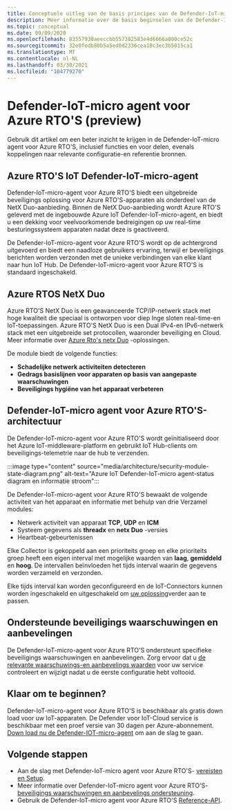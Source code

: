 ```yaml
---
title: Conceptuele uitleg van de basis principes van de Defender-IoT-micro agent voor Azure RTO'S
description: Meer informatie over de basis beginselen van de Defender-IoT-micro-agent voor Azure RTO'S-concepten en-werk stroom.
ms.topic: conceptual
ms.date: 09/09/2020
ms.openlocfilehash: 83557930aeeccbb557382583e4d6666a000ce52c
ms.sourcegitcommit: 32e0fedb80b5a5ed0d2336cea18c3ec3b5015ca1
ms.translationtype: MT
ms.contentlocale: nl-NL
ms.lasthandoff: 03/30/2021
ms.locfileid: "104779270"
---
```

# <a name="defender-iot-micro-agent-for-azure-rtos-preview"></a>Defender-IoT-micro agent voor Azure RTO'S (preview)

Gebruik dit artikel om een beter inzicht te krijgen in de Defender-IoT-micro agent voor Azure RTO'S, inclusief functies en voor delen, evenals koppelingen naar relevante configuratie-en referentie bronnen. 

## <a name="azure-rtos-iot-defender-iot-micro-agent"></a>Azure RTO'S IoT Defender-IoT-micro-agent

Defender-IoT-micro-agent voor Azure RTO'S biedt een uitgebreide beveiligings oplossing voor Azure RTO'S-apparaten als onderdeel van de NetX Duo-aanbieding. Binnen de NetX Duo-aanbieding wordt Azure RTO'S geleverd met de ingebouwde Azure IoT Defender-IoT-micro-agent, en biedt u een dekking voor veelvoorkomende bedreigingen op uw real-time besturingssysteem apparaten nadat deze is geactiveerd. 

De Defender-IoT-micro-agent voor Azure RTO'S wordt op de achtergrond uitgevoerd en biedt een naadloze gebruikers ervaring, terwijl er beveiligings berichten worden verzonden met de unieke verbindingen van elke klant naar hun IoT Hub. De Defender-IoT-micro-agent voor Azure RTO'S is standaard ingeschakeld.  

## <a name="azure-rtos-netx-duo"></a>Azure RTOS NetX Duo

Azure RTO'S NetX Duo is een geavanceerde TCP/IP-netwerk stack met hoge kwaliteit die speciaal is ontworpen voor diep Inge sloten real-time-en IoT-toepassingen. Azure RTO'S NetX Duo is een Dual IPv4-en IPv6-netwerk stack met een uitgebreide set protocollen, waaronder beveiliging en Cloud. Meer informatie over [Azure Rto's netx Duo](/azure/rtos/netx-duo/) -oplossingen.

De module biedt de volgende functies:

- **Schadelijke netwerk activiteiten detecteren**
- **Gedrags basislijnen voor apparaten op basis van aangepaste waarschuwingen**
- **Beveiligings hygiëne van het apparaat verbeteren**

## <a name="defender-iot-micro-agent-for-azure-rtos-architecture"></a>Defender-IoT-micro agent voor Azure RTO'S-architectuur

De Defender-IoT-micro-agent voor Azure RTO'S wordt geïnitialiseerd door het Azure IoT-middleware-platform en gebruikt IoT Hub-clients om beveiligings-telemetrie naar de hub te verzenden.

:::image type="content" source="media/architecture/security-module-state-diagram.png" alt-text="Azure IoT Defender-IoT-micro agent-status diagram en informatie stroom":::

De Defender-IoT-micro-agent voor Azure RTO'S bewaakt de volgende activiteit van het apparaat en informatie met behulp van drie Verzamel modules:
- Netwerk activiteit van apparaat **TCP**, **UDP** en **ICM**
- Systeem gegevens als **threadx** en **netx Duo** -versies
- Heartbeat-gebeurtenissen

Elke Collector is gekoppeld aan een prioriteits groep en elke prioriteits groep heeft een eigen interval met mogelijke waarden van **laag**, **gemiddeld** en **hoog**. De intervallen beïnvloeden het tijds interval waarin de gegevens worden verzameld en verzonden.

Elke tijds interval kan worden geconfigureerd en de IoT-Connectors kunnen worden ingeschakeld en uitgeschakeld om [uw oplossing](how-to-azure-rtos-security-module.md)verder aan te passen. 

## <a name="supported-security-alerts-and-recommendations"></a>Ondersteunde beveiligings waarschuwingen en aanbevelingen

De Defender-IoT-micro-agent voor Azure RTO'S ondersteunt specifieke beveiligings waarschuwingen en aanbevelingen. Zorg ervoor dat u [de relevante waarschuwings-en aanbevelings waarden](concept-rtos-security-alerts-recommendations.md) voor uw service controleert en wijzigt nadat u de eerste configuratie hebt voltooid.

## <a name="ready-to-begin"></a>Klaar om te beginnen?

Defender-IoT-micro-agent voor Azure RTO'S is beschikbaar als gratis down load voor uw IoT-apparaten. De Defender voor IoT-Cloud service is beschikbaar met een proef versie van 30 dagen per Azure-abonnement. [Down load nu de Defender-IOT-micro-agent](https://github.com/azure-rtos/azure-iot-preview/releases) om aan de slag te gaan. 

## <a name="next-steps"></a>Volgende stappen

- Aan de slag met Defender-IoT-micro agent voor Azure RTO'S- [vereisten en Setup](quickstart-azure-rtos-security-module.md).
- Meer informatie over Defender-IoT-micro agent voor Azure RTO'S- [beveiligings waarschuwingen en aanbevelings ondersteuning](concept-rtos-security-alerts-recommendations.md). 
- Gebruik de Defender-IoT-micro agent voor Azure RTO'S [Reference-API](azure-rtos-security-module-api.md).